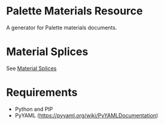 # Palette Materials Resource

A generator for Palette materials documents.

# Material Splices

See [Material Splices](docs/material_splices.md)

# Requirements

- Python and PIP
- PyYAML (https://pyyaml.org/wiki/PyYAMLDocumentation)
